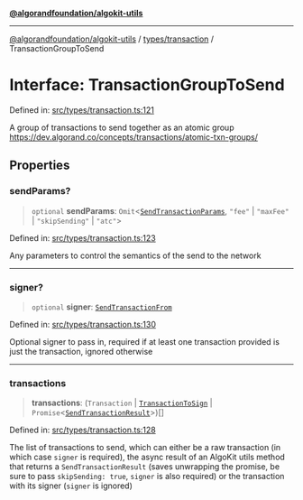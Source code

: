 [**@algorandfoundation/algokit-utils**](../../../README.md)

***

[@algorandfoundation/algokit-utils](../../../README.md) / [types/transaction](../README.md) / TransactionGroupToSend

# Interface: TransactionGroupToSend

Defined in: [src/types/transaction.ts:121](https://github.com/algorandfoundation/algokit-utils-ts/blob/main/src/types/transaction.ts#L121)

A group of transactions to send together as an atomic group
https://dev.algorand.co/concepts/transactions/atomic-txn-groups/

## Properties

### sendParams?

> `optional` **sendParams**: `Omit`\<[`SendTransactionParams`](SendTransactionParams.md), `"fee"` \| `"maxFee"` \| `"skipSending"` \| `"atc"`\>

Defined in: [src/types/transaction.ts:123](https://github.com/algorandfoundation/algokit-utils-ts/blob/main/src/types/transaction.ts#L123)

Any parameters to control the semantics of the send to the network

***

### signer?

> `optional` **signer**: [`SendTransactionFrom`](../type-aliases/SendTransactionFrom.md)

Defined in: [src/types/transaction.ts:130](https://github.com/algorandfoundation/algokit-utils-ts/blob/main/src/types/transaction.ts#L130)

Optional signer to pass in, required if at least one transaction provided is just the transaction, ignored otherwise

***

### transactions

> **transactions**: (`Transaction` \| [`TransactionToSign`](TransactionToSign.md) \| `Promise`\<[`SendTransactionResult`](SendTransactionResult.md)\>)[]

Defined in: [src/types/transaction.ts:128](https://github.com/algorandfoundation/algokit-utils-ts/blob/main/src/types/transaction.ts#L128)

The list of transactions to send, which can either be a raw transaction (in which case `signer` is required),
  the async result of an AlgoKit utils method that returns a `SendTransactionResult` (saves unwrapping the promise, be sure to pass `skipSending: true`, `signer` is also required)
  or the transaction with its signer (`signer` is ignored)

